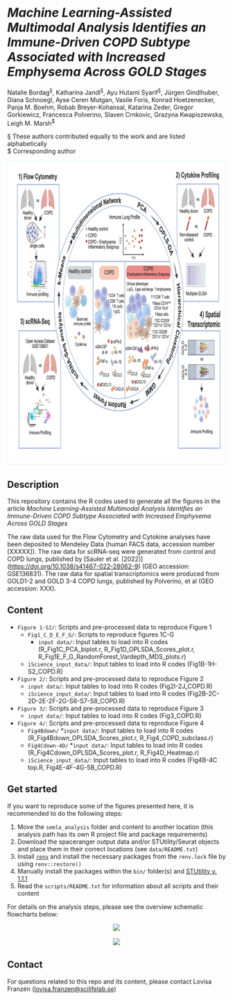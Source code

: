 # *Machine Learning-Assisted Multimodal Analysis Identifies an Immune-Driven COPD Subtype Associated with Increased Emphysema Across GOLD Stages*

Natalie Bordag<sup>§</sup>, Katharina Jandl<sup>§</sup>, Ayu Hutami Syarif<sup>§</sup>, Jürgen Gindlhuber, Diana Schnoegl, Ayse Ceren Mutgan, Vasile Foris, Konrad Hoetzenecker, Panja M. Boehm, Robab Breyer-Kohansal, Katarina Zeder, Gregor Gorkiewicz, Francesca Polverino, Slaven Crnkovic, Grazyna Kwapiszewska, Leigh M. Marsh<sup>$</sup>

§ These authors contributed equally to the work and are listed alphabetically  
$ Corresponding author


<p align="center"><img src="/COPD_graphical_abstract.jpg" height="700" width=900"></p>

## Description
This repository contains the R codes used to generate all the figures in the article *Machine Learning-Assisted Multimodal Analysis Identifies an Immune-Driven COPD Subtype Associated with Increased Emphysema Across GOLD Stages*

The raw data used for the Flow Cytometry and Cytokine analyses have been deposited to Mendeley Data (human FACS data, accession number [XXXXX]). The raw data for scRNA-seq  were generated from control and COPD lungs, published by [Sauler et al. (2022)] (https://doi.org/10.1038/s41467-022-28062-9) (GEO accession: GSE136831). The raw data for spatial transcriptomics were produced from  GOLD1-2 and GOLD 3-4 COPD lungs, published by Polverino, et al (GEO accession: XXX). 

## Content

* `Figure 1-S2/`: Scripts and pre-processed data to reproduce Figure 1
  * `Fig1_C_D_E_F_G/`: Scripts to reproduce figures 1C-G
    * `input data/`: Input tables to load into R codes (R_Fig1C_PCA_biplot.r, R_Fig1D_OPLSDA_Scores_plot.r, R_Fig1E_F_G_RandomForest_Vardepth_MDS_plots.r)
  * `iScience_input_data/`: Input tables to load into R codes (Fig1B-1H-S2_COPD.R) 
* `Figure 2/`: Scripts and pre-processed data to reproduce Figure 2
    * `input data/`: Input tables to load into R codes (Fig2I-2J_COPD.R)
    * `iScience_input_data/`: Input tables to load into R codes (Fig2B-2C-2D-2E-2F-2G-S6-S7-S8_COPD.R) 
* `Figure 3/`: Scripts and pre-processed data to reproduce Figure 3
    * `input data/`: Input tables to load into R codes (Fig3_COPD.R)
* `Figure 4/`: Scripts and pre-processed data to reproduce Figure 4
    * `Fig4Bdown/`
      *`input data/`: Input tables to load into R codes (R_Fig4Bdown_OPLSDA_Scores_plot.r, R_Fig4_COPD_subclass.r)
    * `Fig4Cdown-4D/`
      *`input data/`: Input tables to load into R codes (R_Fig4Cdown_OPLSDA_Scores_plot.r, R_Fig4D_Heatmap.r)
    * `iScience_input_data/`: Input tables to load into R codes (Fig4B-4C top.R, Fig4E-4F-4G-5B_COPD.R) 

## Get started

If you want to reproduce some of the figures presented here, it is recommended to do the following steps:

1. Move the `semla_analysis` folder and content to another location (this analysis path has its own R project file and package requirements)  
2. Download the spaceranger output data and/or STUtility/Seurat objects and place them in their correct locations (see `data/README.txt`)  
3. Install [`renv`](https://rstudio.github.io/renv/articles/renv.html) and install the necessary packages from the `renv.lock` file by using `renv::restore()`
4. Manually install the packages within the `bin/` folder(s) and [STUtility v. 1.1.1](https://github.com/jbergenstrahle/STUtility/releases/tag/1.1.1)  
5. Read the `scripts/README.txt` for information about all scripts and their content


For details on the analysis steps, please see the overview schematic flowcharts below:

<p align="center"><img src="/doc/analysis_workflow_schematic_Hs.png" width=400"></p>

<p align="center"><img src="/doc/analysis_workflow_schematic_Mm.png" width=400"></p>


## Contact

For questions related to this repo and its content, please contact Lovisa Franzén (lovisa.franzen@scilifelab.se)
